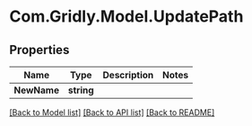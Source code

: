 # Com.Gridly.Model.UpdatePath

## Properties

Name | Type | Description | Notes
------------ | ------------- | ------------- | -------------
**NewName** | **string** |  | 

[[Back to Model list]](../README.md#documentation-for-models) [[Back to API list]](../README.md#documentation-for-api-endpoints) [[Back to README]](../README.md)

